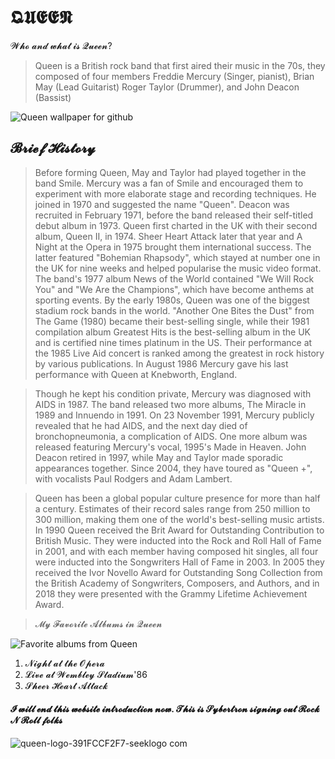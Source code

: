 # 𝕼𝖀𝕰𝕰𝕹

𝓦𝓱𝓸 𝓪𝓷𝓭 𝔀𝓱𝓪𝓽 𝓲𝓼 𝓠𝓾𝓮𝓮𝓷?
> Queen is a British rock band that first aired their music in the 70s, they composed of four members Freddie Mercury (Singer, pianist), Brian May (Lead Guitarist) Roger Taylor (Drummer), and John Deacon (Bassist)

![Queen wallpaper for github](https://github.com/KaiJuTechSupport7408/GojiShintech3.github.io/assets/151154954/6108b7d2-f80d-4fc2-9b70-957809b1fc8a)

## 𝓑𝓻𝓲𝓮𝓯 𝓗𝓲𝓼𝓽𝓸𝓻𝔂

> Before forming Queen, May and Taylor had played together in the band Smile. Mercury was a fan of Smile and encouraged them to experiment with more elaborate stage and recording techniques. He joined in 1970 and suggested the name "Queen". Deacon was recruited in February 1971, before the band released their self-titled debut album in 1973. Queen first charted in the UK with their second album, Queen II, in 1974. Sheer Heart Attack later that year and A Night at the Opera in 1975 brought them international success. The latter featured "Bohemian Rhapsody", which stayed at number one in the UK for nine weeks and helped popularise the music video format. The band's 1977 album News of the World contained "We Will Rock You" and "We Are the Champions", which have become anthems at sporting events. By the early 1980s, Queen was one of the biggest stadium rock bands in the world. "Another One Bites the Dust" from The Game (1980) became their best-selling single, while their 1981 compilation album Greatest Hits is the best-selling album in the UK and is certified nine times platinum in the US. Their performance at the 1985 Live Aid concert is ranked among the greatest in rock history by various publications. In August 1986 Mercury gave his last performance with Queen at Knebworth, England.

> Though he kept his condition private, Mercury was diagnosed with AIDS in 1987. The band released two more albums, The Miracle in 1989 and Innuendo in 1991. On 23 November 1991, Mercury publicly revealed that he had AIDS, and the next day died of bronchopneumonia, a complication of AIDS. One more album was released featuring Mercury's vocal, 1995's Made in Heaven. John Deacon retired in 1997, while May and Taylor made sporadic appearances together. Since 2004, they have toured as "Queen +", with vocalists Paul Rodgers and Adam Lambert.

> Queen has been a global popular culture presence for more than half a century. Estimates of their record sales range from 250 million to 300 million, making them one of the world's best-selling music artists. In 1990 Queen received the Brit Award for Outstanding Contribution to British Music. They were inducted into the Rock and Roll Hall of Fame in 2001, and with each member having composed hit singles, all four were inducted into the Songwriters Hall of Fame in 2003. In 2005 they received the Ivor Novello Award for Outstanding Song Collection from the British Academy of Songwriters, Composers, and Authors, and in 2018 they were presented with the Grammy Lifetime Achievement Award.


> 𝓜𝔂 𝓕𝓪𝓿𝓸𝓻𝓲𝓽𝓮 𝓐𝓵𝓫𝓾𝓶𝓼 𝓲𝓷 𝓠𝓾𝓮𝓮𝓷

![Favorite albums from Queen](https://github.com/Sybertron748/Sybertron748.github.io/assets/151154954/3e4b2598-198f-48dd-bc24-6cc51d6ba6b7)




1. 𝓝𝓲𝓰𝓱𝓽 𝓪𝓽 𝓽𝓱𝓮 𝓞𝓹𝓮𝓻𝓪
2. 𝓛𝓲𝓿𝓮 𝓪𝓽 𝓦𝓮𝓶𝓫𝓵𝓮𝔂 𝓢𝓽𝓪𝓭𝓲𝓾𝓶'86
3. 𝓢𝓱𝓮𝓮𝓻 𝓗𝓮𝓪𝓻𝓽 𝓐𝓽𝓽𝓪𝓬𝓴



   
#### 𝓘 𝔀𝓲𝓵𝓵 𝓮𝓷𝓭 𝓽𝓱𝓲𝓼 𝔀𝓮𝓫𝓼𝓲𝓽𝓮 𝓲𝓷𝓽𝓻𝓸𝓭𝓾𝓬𝓽𝓲𝓸𝓷 𝓷𝓸𝔀. 𝓣𝓱𝓲𝓼 𝓲𝓼 𝓢𝔂𝓫𝓮𝓻𝓽𝓻𝓸𝓷 𝓼𝓲𝓰𝓷𝓲𝓷𝓰 𝓸𝓾𝓽 𝓡𝓸𝓬𝓴 𝓝 𝓡𝓸𝓵𝓵 𝓯𝓸𝓵𝓴𝓼 





![queen-logo-391FCCF2F7-seeklogo com](https://github.com/Sybertron748/Sybertron748.github.io/assets/151154954/8f0c7214-d415-4275-ad72-47cfd7fd7718)
